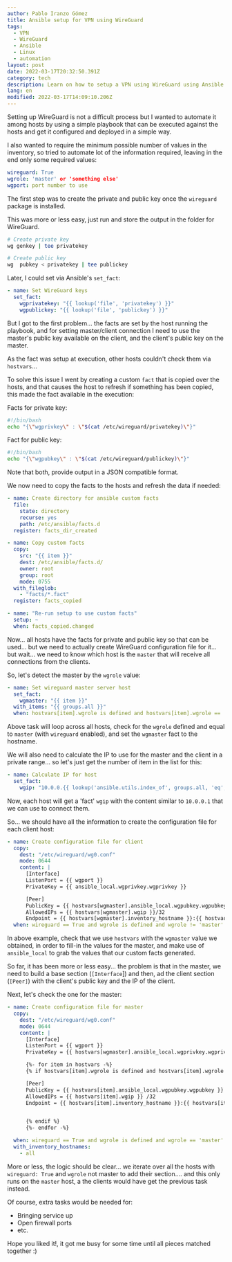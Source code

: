 ```yaml
---
author: Pablo Iranzo Gómez
title: Ansible setup for VPN using WireGuard
tags:
  - VPN
  - WireGuard
  - Ansible
  - Linux
  - automation
layout: post
date: 2022-03-17T20:32:50.391Z
category: tech
description: Learn on how to setup a VPN using WireGuard using Ansible
lang: en
modified: 2022-03-17T14:09:10.206Z
---
```


Setting up WireGuard is not a difficult process but I wanted to automate it among hosts by using a simple playbook that can be executed against the hosts and get it configured and deployed in a simple way.

I also wanted to require the minimum possible number of values in the inventory, so tried to automate lot of the information required, leaving in the end only some required values:

```yaml
wireguard: True
wgrole: 'master' or 'something else'
wgport: port number to use
```

The first step was to create the private and public key once the `wireguard` package is installed.

This was more or less easy, just run and store the output in the folder for WireGuard.

```sh
# Create private key
wg genkey | tee privatekey

# Create public key
wg  pubkey < privatekey | tee publickey
```

Later, I could set via Ansible's `set_fact`:

```yaml
- name: Set WireGuard keys
  set_fact:
    wgprivatekey: "{{ lookup('file', 'privatekey') }}"
    wgpublickey: "{{ lookup('file', 'publickey') }}"
```

But I got to the first problem... the facts are set by the host running the playbook, and for setting master/client connection I need to use the master's public key available on the client, and the client's public key on the master.

As the fact was setup at execution, other hosts couldn't check them via `hostvars`...

To solve this issue I went by creating a custom `fact` that is copied over the hosts, and that causes the host to refresh if something has been copied, this made the fact available in the execution:

Facts for private key:

```sh
#!/bin/bash
echo "{\"wgprivkey\" : \"$(cat /etc/wireguard/privatekey)\"}"
```

Fact for public key:

```sh
#!/bin/bash
echo "{\"wgpubkey\" : \"$(cat /etc/wireguard/publickey)\"}"
```

Note that both, provide output in a JSON compatible format.

We now need to copy the facts to the hosts and refresh the data if needed:

```yaml
- name: Create directory for ansible custom facts
  file:
    state: directory
    recurse: yes
    path: /etc/ansible/facts.d
  register: facts_dir_created

- name: Copy custom facts
  copy:
    src: "{{ item }}"
    dest: /etc/ansible/facts.d/
    owner: root
    group: root
    mode: 0755
  with_fileglob:
    - "facts/*.fact"
  register: facts_copied

- name: "Re-run setup to use custom facts"
  setup: ~
  when: facts_copied.changed
```

Now... all hosts have the facts for private and public key so that can be used... but we need to actually create WireGuard configuration file for it... but wait... we need to know which host is the `master` that will receive all connections from the clients.

So, let's detect the master by the `wgrole` value:

```yaml
- name: Set wireguard master server host
  set_fact:
    wgmaster: "{{ item }}"
  with_items: "{{ groups.all }}"
  when: hostvars[item].wgrole is defined and hostvars[item].wgrole == 'master' and wireguard == True
```

Above task will loop across all hosts, check for the `wgrole` defined and equal to `master` (with `wireguard` enabled), and set the `wgmaster` fact to the hostname.

We will also need to calculate the IP to use for the master and the client in a private range... so let's just get the number of item in the list for this:

```yaml
- name: Calculate IP for host
  set_fact:
    wgip: "10.0.0.{{ lookup('ansible.utils.index_of', groups.all, 'eq', inventory_hostname) }}"
```

Now, each host will get a 'fact' `wgip` with the content similar to `10.0.0.1` that we can use to connect them.

So... we should have all the information to create the configuration file for each client host:

```yaml
- name: Create configuration file for client
  copy:
    dest: "/etc/wireguard/wg0.conf"
    mode: 0644
    content: |
      [Interface]
      ListenPort = {{ wgport }}
      PrivateKey = {{ ansible_local.wgprivkey.wgprivkey }}

      [Peer]
      PublicKey = {{ hostvars[wgmaster].ansible_local.wgpubkey.wgpubkey }}
      AllowedIPs = {{ hostvars[wgmaster].wgip }}/32
      Endpoint = {{ hostvars[wgmaster].inventory_hostname }}:{{ hostvars[wgmaster].wgport }}
  when: wireguard == True and wgrole is defined and wgrole != 'master'
```

In above example, check that we use `hostvars` with the `wgmaster` value we obtained, in order to fill-in the values for the master, and make use of `ansible_local` to grab the values that our custom facts generated.

So far, it has been more or less easy... the problem is that in the master, we need to build a base section (`[Interface`]) and then, ad the client section (`[Peer]`) with the client's public key and the IP of the client.

Next, let's check the one for the master:

```yaml
- name: Create configuration file for master
  copy:
    dest: "/etc/wireguard/wg0.conf"
    mode: 0644
    content: |
      [Interface]
      ListenPort = {{ wgport }}
      PrivateKey = {{ hostvars[wgmaster].ansible_local.wgprivkey.wgprivkey }}

      {%- for item in hostvars -%}
      {% if hostvars[item].wgrole is defined and hostvars[item].wgrole != 'master' %}

      [Peer]
      PublicKey = {{ hostvars[item].ansible_local.wgpubkey.wgpubkey }}
      AllowedIPs = {{ hostvars[item].wgip }} /32
      Endpoint = {{ hostvars[item].inventory_hostname }}:{{ hostvars[item].wgport }}


      {% endif %}
      {%- endfor -%}

  when: wireguard == True and wgrole is defined and wgrole == 'master' and item == wgmaster
  with_inventory_hostnames:
    - all
```

More or less, the logic should be clear... we iterate over all the hosts with `wireguard: True` and `wgrole` not master to add their section.... and this only runs on the `master` host, a the clients would have get the previous task instead.

Of course, extra tasks would be needed for:

- Bringing service up
- Open firewall ports
- etc.

Hope you liked it!, it got me busy for some time until all pieces matched together :)
